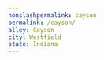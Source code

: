 ```yaml
---
﻿nonslashpermalink: cayson
permalink: /cayson/
alley: Cayson
city: Westfield
state: Indiana
---
```

